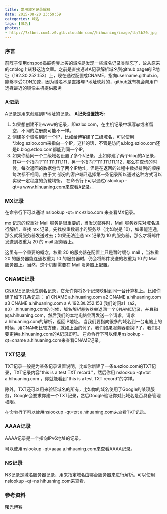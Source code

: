 ```yaml
---
title: 常用域名记录解释
date: 2015-08-20 23:59:59
categories: 域名
tags: [域名]
photos: 
- http://7xlbns.com1.z0.glb.clouddn.com//hihuaning/image/lb/lb20.jpg
---
```


### 序言
前阵子使用dnspod捣鼓狗爹上买的域名是发现一些域名记录类型忘了，故从原来的cnblog上转移这边文章。之前是直接通过A记录解析域名到github page的IP地址（192.30.252.153）上，现在通过配置成CNAME，指向username.github.io，能够享受CDN加速，因为域名不是直接与IP地址映射的，github就有机会帮用户选择最近的镜像主机提供服务

### A记录
A记录是用来创建到IP地址的记录。
**A记录设置技巧:**
1. 如果想创建不带www的记录，即ezloo.com，在主机记录中填写@或者留空，不同的注册商可能不一样。
2. 创建多个域名到同一个IP，比如给博客建了二级域名，可以使用*.blog.ezloo.com来指向一个IP，这样的话，不管是访问a.blog.ezloo.com还是b.blog.ezloo.com都能到同一个IP。
3. 如果你给同一个二级域名设置了多个A记录，比如你建了两个blog的A记录，其中一个指向了111.111.111.111，另一个指向了111.111.111.112，那么在查询的时候，每次返回的数据包含了两个IP地址，但是在返回的过程中数据排列的顺序每次都不相同。由于大 部分的客户端只选择第一条记录所以通过这种方式可以实现一定程度的负载均衡。
在命令行下可以通过nslookup -qt=a www.hihuaning.com来查看A记录。

### MX记录
在命令行下可以通过 nslookup -qt=mx ezloo.com 来查看MX记录。

mx 记录的权重对 Mail 服务是很重要的，当发送邮件时，Mail 服务器先对域名进行解析，查找 mx 记录。先找权重数最小的服务器（比如说是 10），如果能连通，那么就将服务器发送过去；如果无法连通 mx 记录为 10 的服务器，那么才将邮件发送到权重为 20 的 mail 服务器上。

这里有一个重要的概念，权重 20 的服务器在配置上只是暂时缓存 mail ，当权重 20 的服务器能连通权重为 10 的服务器时，仍会将邮件发送的权重为 10 的 Mail 服务器上。当然，这个机制需要在 Mail 服务器上配置。

### CNAME记录

[CNAME](http://en.wikipedia.org/wiki/CNAME_record)记录也成别名记录，它允许你将多个记录映射到同一台计算机上。比如你建了如下几条记录：
a1 CNAME a.hihuaning.com
a2 CNAME a.hihuaning.com
a3 CNAME a.hihuaning.com
a A 192.30.252.153
我们访问a1（a2，a3）.hihuaning.com的时候，域名解析服务器会返回一个CNAME记录，并且指向a.hihuaning.com，然后我们的本地电脑会再发送一个请求，请求a.hihuaning.com的解析，返回IP地址。
当我们要指向很多的域名到一台电脑上的时候，用CNAME比较方便，就如上面的例子，我们如果服务器更换IP了，我们只要更换a.hihuaning.com的A记录即可。
在命令行下可以使用nslookup -qt=cname a.hihuaning.com来查看CNAME记录。

### TXT记录
TXT记录一般是为某条记录设置说明，比如你新建了一条a.ezloo.com的TXT记录，TXT记录内容"this is a test TXT record."，然后你用 nslookup -qt=txt a.hihuaning.com ，你就能看到"this is a test TXT record"的字样。

除外，TXT还可以用来验证域名的所有，比如你的域名使用了Google的某项服务，Google会要求你建一个TXT记录，然后Google验证你对此域名是否具备管理权限。

在命令行下可以使用nslookup -qt=txt a.hihuaning.com来查看TXT记录。

### AAAA记录

AAAA记录是一个指向IPv6地址的记录。

可以使用nslookup -qt=aaaa a.hihuaning.com来查看AAAA记录。

### NS记录
NS记录是域名服务器记录，用来指定域名由哪台服务器来进行解析。可以使用nslookup -qt=ns hihuaning.com来查看。

### 参考资料
[曙光博客](https://www.ezloo.com/2011/04/a_mx_cname_txt_aaaa_ns.html)
